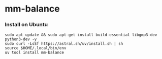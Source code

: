 # mm-balance

### Install on Ubuntu
```shell
sudo apt update && sudo apt-get install build-essential libgmp3-dev python3-dev -y
sudo curl -LsSf https://astral.sh/uv/install.sh | sh
source $HOME/.local/bin/env
uv tool install mm-balance
```
